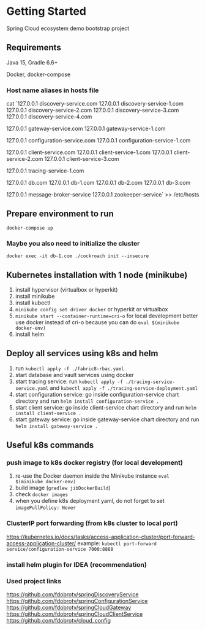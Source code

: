 # Getting Started
Spring Cloud ecosystem demo bootstrap project

## Requirements
Java 15, Gradle 6.6+

Docker, docker-compose

### Host name aliases in hosts file
cat `127.0.0.1 discovery-service.com
127.0.0.1 discovery-service-1.com
127.0.0.1 discovery-service-2.com
127.0.0.1 discovery-service-3.com
127.0.0.1 discovery-service-4.com

127.0.0.1 gateway-service.com
127.0.0.1 gateway-service-1.com

127.0.0.1 configuration-service.com
127.0.0.1 configuration-service-1.com

127.0.0.1 client-service.com
127.0.0.1 client-service-1.com
127.0.0.1 client-service-2.com
127.0.0.1 client-service-3.com

127.0.0.1 tracing-service-1.com

127.0.0.1 db.com
127.0.0.1 db-1.com
127.0.0.1 db-2.com
127.0.0.1 db-3.com

127.0.0.1 message-broker-service
127.0.0.1 zookeeper-service` >> /etc/hosts

## Prepare environment to run
`docker-compose up`

### Maybe you also need to initialize the cluster
`docker exec -it db-1.com ./cockroach init --insecure`

## Kubernetes installation with 1 node (minikube)
1) install hypervisor (virtualbox or hyperkit)
2) install minikube
3) install kubectl
4) `minikube config set driver docker` or hyperkit or virtualbox
5) `minikube start --container-runtime=cri-o` for local development better use docker instead of cri-o because you can do `eval $(minikube docker-env)`
6) install helm

## Deploy all services using k8s and helm
1) run `kubectl apply -f ./fabric8-rbac.yaml` 
2) start database and vault services using docker
3) start tracing service: run `kubectl apply -f ./tracing-service-service.yaml` and `kubectl apply -f ./tracing-service-deployment.yaml`
4) start configuration service: go inside configuration-service chart directory and run `helm install configuration-service .`
5) start client service: go inside client-service chart directory and run `helm install client-service .`
6) start gateway service: go inside gateway-service chart directory and run `helm install gateway-service .`

## Useful k8s commands
### push image to k8s docker registry (for local development)
1) re-use the Docker daemon inside the Minikube instance `eval $(minikube docker-env)`
2) build image (`gradlew jibDockerBuild`)
3) check `docker images`
4) when you define k8s deployment yaml, do not forget to set `imagePullPolicy: Never`

### ClusterIP port forwarding (from k8s cluster to local port)
https://kubernetes.io/docs/tasks/access-application-cluster/port-forward-access-application-cluster/
example: `kubectl port-forward service/configuration-service 7000:8888`

### install helm plugin for IDEA (recommendation)

### Used project links
https://github.com/fdobrotv/springDiscoveryService
https://github.com/fdobrotv/springConfigurationService
https://github.com/fdobrotv/springCloudGateway
https://github.com/fdobrotv/springCloudClientService
https://github.com/fdobrotv/cloud_config